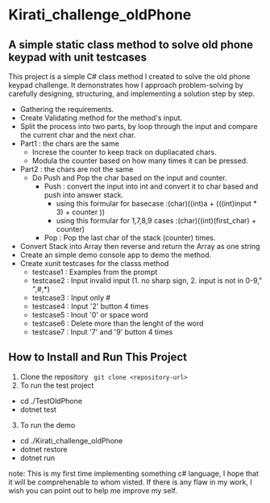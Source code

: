 # Kirati_challenge_oldPhone

## A simple static class method  to solve old phone keypad with unit testcases

This project is a simple C# class method I created to solve the old phone keypad challenge. It demonstrates how I approach problem-solving by carefully designing, structuring, and implementing a solution step by step.
* Gathering the requirements.
* Create Validating method for the method's input.
* Split the process into two parts, by loop through the input and compare the current char and the next char.
* Part1 : the chars are the same
   * Increse the counter to keep track on dupliacated chars.
   * Modula the counter based on how many times it can be pressed.
* Part2 : the chars are not the same
   * Do Push and Pop the char based on the input and counter.
     * Push : convert the input into int and convert it to char based and push into answer stack.
     	- using this formular for basecase :(char)((int)a + (((int)input * 3) + counter ))
     	- using this formular for 1,7,8,9 cases :(char)((int)(first_char) + counter)
     * Pop : Pop the last char of the stack (counter) times.  
* Convert Stack into Array then reverse and return the Array as one string
* Create an simple demo console app to demo the method.
* Create xunit testcases for the classs method
   * testcase1 : Examples from the prompt
   * testcase2 : Input invalid input (1. no sharp sign, 2. input is not in 0-9," ",#,*)
   * testcase3 : Input only #
   * testcase4 : Input '2' button 4 times
   * testcase5 : Inout '0' or space word
   * testcase6 : Delete more than the lenght of the word
   * testcase7 : Input '7' and '9' button 4 times 

## How to Install and Run This Project
1. Clone the repository
``` git clone <repository-url>```
2. To run the test project
* cd ./TestOldPhone
* dotnet test
3. To run the demo
* cd ./Kirati_challenge_oldPhone
* dotnet restore
* dotnet run

note: This is my first time implementing something c# language, I hope that it will be comprehenable to whom visted. If there is any flaw in my work, I wish you can point out to help me improve my self. 
